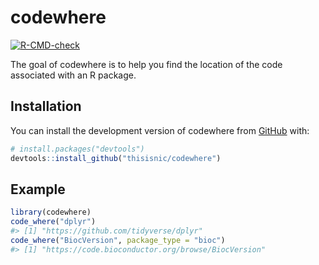 
# codewhere

<!-- badges: start -->
  [![R-CMD-check](https://github.com/thisisnic/codewhere/actions/workflows/R-CMD-check.yaml/badge.svg)](https://github.com/thisisnic/codewhere/actions/workflows/R-CMD-check.yaml)
  <!-- badges: end -->

The goal of codewhere is to help you find the location of the code associated with an R package.

## Installation

You can install the development version of codewhere from [GitHub](https://github.com/) with:

``` r
# install.packages("devtools")
devtools::install_github("thisisnic/codewhere")
```

## Example

``` r
library(codewhere)
code_where("dplyr")
#> [1] "https://github.com/tidyverse/dplyr"
code_where("BiocVersion", package_type = "bioc")
#> [1] "https://code.bioconductor.org/browse/BiocVersion"
```

